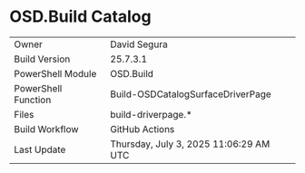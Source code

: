 ﻿# OSD.Build Catalog

| | |
|-|-|
| Owner | David Segura |
| Build Version | 25.7.3.1 |
| PowerShell Module | OSD.Build |
| PowerShell Function | Build-OSDCatalogSurfaceDriverPage |
| Files | build-driverpage.* |
| Build Workflow | GitHub Actions |
| Last Update | Thursday, July 3, 2025 11:06:29 AM UTC |
